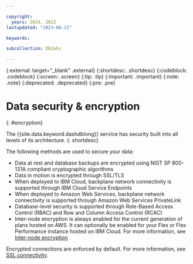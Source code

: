 ```yaml
---

copyright:
  years: 2014, 2022
lastupdated: "2023-08-21"

keywords: 

subcollection: Db2whc

---
```


<!-- Attribute definitions --> 
{:external: target="_blank" .external}
{:shortdesc: .shortdesc}
{:codeblock: .codeblock}
{:screen: .screen}
{:tip: .tip}
{:important: .important}
{:note: .note}
{:deprecated: .deprecated}
{:pre: .pre}

# Data security & encryption
{: #encryption}

The {{site.data.keyword.dashdblong}} service has security built into all levels of its architecture.
{: shortdesc}

The following methods are used to secure your data:
- Data at rest and database backups are encrypted using NIST SP 800-131A compliant cryptographic algorithms
- Data in motion is encrypted through SSL/TLS
- When deployed to IBM Cloud, backplane network connectivity is supported through IBM Cloud Service Endpoints
- When deployed to Amazon Web Services, backplane network connectivity is supported through Amazon Web Services PrivateLink
- Database-level security is supported through Role-Based Access Control (RBAC) and Row and Column Access Control (RCAC)
- Inter-node encryption is always enabled for the current generation of plans hosted on AWS. It can optionally be enabled for your Flex or Flex Performance instance hosted on IBM Cloud. For more information, see [Inter-node encryption](/docs/Db2whc?topic=Db2whc-Inter-node)

Encrypted connections are enforced by default. For more information, see [SSL connectivity](/docs/Db2whc?topic=Db2whc-ssl_support).